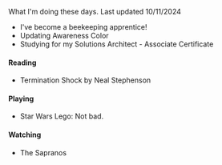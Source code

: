 What I'm doing these days. Last updated 10/11/2024

- I've become a beekeeping apprentice!
- Updating Awareness Color
- Studying for my Solutions Architect - Associate Certificate

#### Reading
- Termination Shock by Neal Stephenson

#### Playing
- Star Wars Lego: Not bad.

#### Watching
- The Sapranos